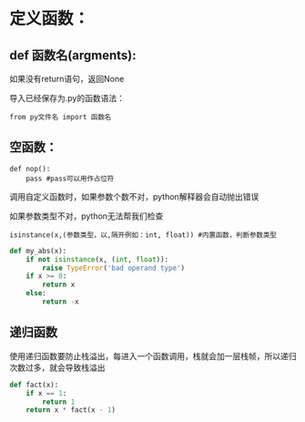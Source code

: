 # 定义函数：

## def 函数名(argments):

如果没有return语句，返回None

导入已经保存为.py的函数语法：

`from py文件名 import 函数名`

## 空函数：

```
def nop():
	pass #pass可以用作占位符
```

调用自定义函数时，如果参数个数不对，python解释器会自动抛出错误

如果参数类型不对，python无法帮我们检查

`isinstance(x,(参数类型，以,隔开例如：int, float)) #内置函数，判断参数类型`

```python
def my_abs(x):
    if not isinstance(x, (int, float)):
        raise TypeError('bad operand type')
    if x >= 0:
        return x
    else:
        return -x

```

## 递归函数

使用递归函数要防止栈溢出，每进入一个函数调用，栈就会加一层栈帧，所以递归次数过多，就会导致栈溢出

```python
def fact(x):
    if x == 1:
        return 1
    return x * fact(x - 1)
```

